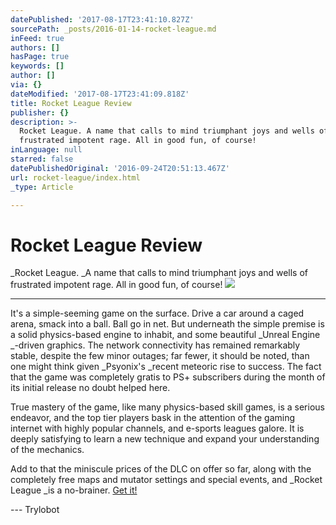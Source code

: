 ```yaml
---
datePublished: '2017-08-17T23:41:10.827Z'
sourcePath: _posts/2016-01-14-rocket-league.md
inFeed: true
authors: []
hasPage: true
keywords: []
author: []
via: {}
dateModified: '2017-08-17T23:41:09.818Z'
title: Rocket League Review
publisher: {}
description: >-
  Rocket League. A name that calls to mind triumphant joys and wells of
  frustrated impotent rage. All in good fun, of course!
inLanguage: null
starred: false
datePublishedOriginal: '2016-09-24T20:51:13.467Z'
url: rocket-league/index.html
_type: Article

---
```

# Rocket League Review

_Rocket League. _A name that calls to mind triumphant joys and wells of frustrated impotent rage. All in good fun, of course!
![](https://the-grid-user-content.s3-us-west-2.amazonaws.com/2ed99376-218e-4b53-8894-d3c4d76dac6c.jpg)

---

It's a simple-seeming game on the surface. Drive a car around a caged arena, smack into a ball. Ball go in net. But underneath the simple premise is a solid physics-based engine to inhabit, and some beautiful _Unreal Engine _-driven graphics. The network connectivity has remained remarkably stable, despite the few minor outages; far fewer, it should be noted, than one might think given _Psyonix's _recent meteoric rise to success. The fact that the game was completely gratis to PS+ subscribers during the month of its initial release no doubt helped here.

True mastery of the game, like many physics-based skill games, is a serious endeavor, and the top tier players bask in the attention of the gaming internet with highly popular channels, and e-sports leagues galore. It is deeply satisfying to learn a new technique and expand your understanding of the mechanics.

Add to that the miniscule prices of the DLC on offer so far, along with the completely free maps and mutator settings and special events, and _Rocket League _is a no-brainer. [Get it!][0]

--- Trylobot

[0]: http://rocketleague.psyonix.com/